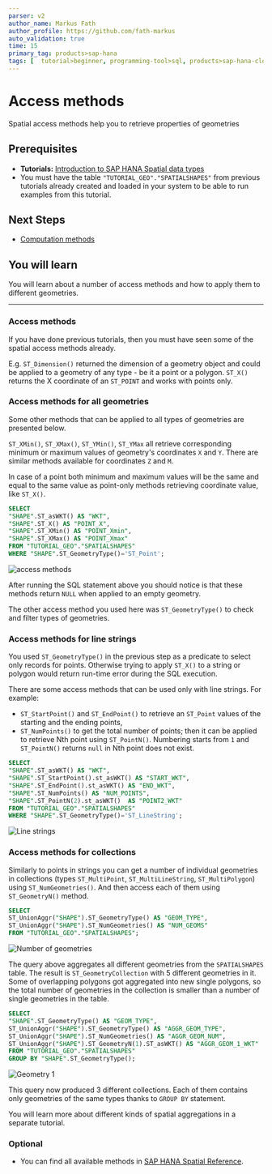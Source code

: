 ```yaml
---
parser: v2
author_name: Markus Fath
author_profile: https://github.com/fath-markus
auto_validation: true
time: 15
primary_tag: products>sap-hana
tags: [  tutorial>beginner, programming-tool>sql, products>sap-hana-cloud, products>sap-hana\,-express-edition, software-product-function>sap-hana-spatial, software-product-function>sap-hana-multi-model-processing  ]
---
```


# Access methods
<!-- description --> Spatial access methods help you to retrieve properties of geometries

## Prerequisites
 - **Tutorials:** [Introduction to SAP HANA Spatial data types](group.hana-aa-spatial-get-started)
 - You must have the table `"TUTORIAL_GEO"."SPATIALSHAPES"` from previous tutorials already created and loaded in your system to be able to run examples from this tutorial.

## Next Steps
 - [Computation methods](hana-spatial-methods-compute)

## You will learn  
You will learn about a number of access methods and how to apply them to different geometries.

---

### Access methods

If you have done previous tutorials, then you must have seen some of the spatial access methods already.

E.g. `ST_Dimension()` returned the dimension of a geometry object and could be applied to a geometry of any type - be it a point or a polygon. `ST_X()` returns the X coordinate of an `ST_POINT` and works with points only.


### Access methods for all geometries

Some other methods that can be applied to all types of geometries are presented below.

`ST_XMin()`, `ST_XMax()`, `ST_YMin()`, `ST_YMax` all retrieve corresponding minimum or maximum values of geometry's coordinates `X` and `Y`. There are similar methods available for coordinates `Z` and `M`.

In case of a point both minimum and maximum values will be the same and equal to the same value as point-only methods retrieving coordinate value, like `ST_X()`.

```sql
SELECT
"SHAPE".ST_asWKT() AS "WKT",
"SHAPE".ST_X() AS "POINT_X",
"SHAPE".ST_XMin() AS "POINT_Xmin",
"SHAPE".ST_XMax() AS "POINT_Xmax"
FROM "TUTORIAL_GEO"."SPATIALSHAPES"
WHERE "SHAPE".ST_GeometryType()='ST_Point';
```

![access methods](access10b.png)

After running the SQL statement above you should notice is that these methods return `NULL` when applied to an empty geometry.

The other access method you used here was `ST_GeometryType()` to check and filter types of geometries.


### Access methods for line strings

You used `ST_GeometryType()` in the previous step as a predicate to select only records for points. Otherwise trying to apply `ST_X()` to a string or polygon would return run-time error during the SQL execution.

There are some access methods that can be used only with line strings. For example:

 - `ST_StartPoint()` and `ST_EndPoint()` to retrieve an `ST_Point` values of the starting and the ending points,
 - `ST_NumPoints()` to get the total number of points; then it can be applied to retrieve Nth point using `ST_PointN()`. Numbering starts from `1` and `ST_PointN()` returns `null` in Nth point does not exist.

```sql
SELECT
"SHAPE".ST_asWKT() AS "WKT",
"SHAPE".ST_StartPoint().st_asWKT() AS "START_WKT",
"SHAPE".ST_EndPoint().st_asWKT() AS "END_WKT",
"SHAPE".ST_NumPoints() AS "NUM_POINTS",
"SHAPE".ST_PointN(2).st_asWKT()  AS "POINT2_WKT"
FROM "TUTORIAL_GEO"."SPATIALSHAPES"
WHERE "SHAPE".ST_GeometryType()='ST_LineString';
```

![Line strings](access20b.png)


### Access methods for collections

Similarly to points in strings you can get a number of individual geometries in collections (types `ST_MultiPoint`, `ST_MultiLineString`, `ST_MultiPolygon`) using `ST_NumGeometries()`. And then access each of them using `ST_GeometryN()` method.

```sql
SELECT
ST_UnionAggr("SHAPE").ST_GeometryType() AS "GEOM_TYPE",
ST_UnionAggr("SHAPE").ST_NumGeometries() AS "NUM_GEOMS"
FROM "TUTORIAL_GEO"."SPATIALSHAPES";
```

![Number of geometries](access30b.png)

The query above aggregates all different geometries from the `SPATIALSHAPES` table. The result is `ST_GeometryCollection` with 5 different geometries in it. Some of overlapping polygons got aggregated into new single polygons, so the total number of geometries in the collection is smaller than a number of single geometries in the table.

```sql
SELECT
"SHAPE".ST_GeometryType() AS "GEOM_TYPE",
ST_UnionAggr("SHAPE").ST_GeometryType() AS "AGGR_GEOM_TYPE",
ST_UnionAggr("SHAPE").ST_NumGeometries() AS "AGGR_GEOM_NUM",
ST_UnionAggr("SHAPE").ST_GeometryN(1).ST_asWKT() AS "AGGR_GEOM_1_WKT"
FROM "TUTORIAL_GEO"."SPATIALSHAPES"
GROUP BY "SHAPE".ST_GeometryType();
```

![Geometry 1](access40b.png)

This query now produced 3 different collections. Each of them contains only geometries of the same types thanks to `GROUP BY` statement.

You will learn more about different kinds of spatial aggregations in a separate tutorial.



### Optional
- You can find all available methods in [SAP HANA Spatial Reference](https://help.sap.com/viewer/bc9e455fe75541b8a248b4c09b086cf5/2020_04_QRC/en-US/7a13f280787c10148dc893063dfed1c4.html).
